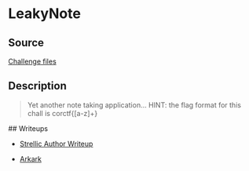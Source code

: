 # LeakyNote

## Source

[Challenge files](/files/corCTF-2023/leakynote/)

## Description

> Yet another note taking application...
> HINT: the flag format for this chall is corctf{[a-z]+}

## Writeups

- [Strellic Author Writeup](https://web.archive.org/web/20231124100005/https://brycec.me/posts/corctf_2023_challenges#leakynote)

- [Arkark](https://web.archive.org/save/https://gist.github.com/arkark/3afdc92d959dfc11c674db5a00d94c09)
